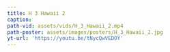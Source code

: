 ```yaml
---
title: H 3 Hawaii 2
caption:
path-vid: assets/vids/H_3_Hawaii_2.mp4
path-poster: assets/images/posters/H_3_Hawaii_2.jpg
yt-url: 'https://youtu.be/tNycQwVEDOY'
---
```

